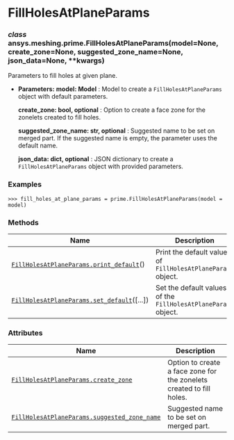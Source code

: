 # FillHolesAtPlaneParams



### *class* ansys.meshing.prime.FillHolesAtPlaneParams(model=None, create_zone=None, suggested_zone_name=None, json_data=None, \*\*kwargs)

Parameters to fill holes at given plane.

* **Parameters:**
  **model: Model**
  : Model to create a `FillHolesAtPlaneParams` object with default parameters.

  **create_zone: bool, optional**
  : Option to create a face zone for the zonelets created to fill holes.

  **suggested_zone_name: str, optional**
  : Suggested name to be set on merged part. If the suggested name is empty, the parameter uses the default name.

  **json_data: dict, optional**
  : JSON dictionary to create a `FillHolesAtPlaneParams` object with provided parameters.

### Examples

```pycon
>>> fill_holes_at_plane_params = prime.FillHolesAtPlaneParams(model = model)
```

<!-- !! processed by numpydoc !! -->

### Methods

| Name | Description |
|--------------------------------------------------------------------------------------------------------------------------------------------------------------------|----------------------------------------------------------------|
| [`FillHolesAtPlaneParams.print_default`](ansys.meshing.prime.FillHolesAtPlaneParams.print_default.md#ansys.meshing.prime.FillHolesAtPlaneParams.print_default)()   | Print the default values of `FillHolesAtPlaneParams` object.   |
| [`FillHolesAtPlaneParams.set_default`](ansys.meshing.prime.FillHolesAtPlaneParams.set_default.md#ansys.meshing.prime.FillHolesAtPlaneParams.set_default)([...])    | Set the default values of the `FillHolesAtPlaneParams` object. |

### Attributes

| Name | Description |
|----------------------------------------------------------------------------------------------------------------------------------------------------------------------------------|------------------------------------------------------------------------|
| [`FillHolesAtPlaneParams.create_zone`](ansys.meshing.prime.FillHolesAtPlaneParams.create_zone.md#ansys.meshing.prime.FillHolesAtPlaneParams.create_zone)                         | Option to create a face zone for the zonelets created to fill holes.   |
| [`FillHolesAtPlaneParams.suggested_zone_name`](ansys.meshing.prime.FillHolesAtPlaneParams.suggested_zone_name.md#ansys.meshing.prime.FillHolesAtPlaneParams.suggested_zone_name) | Suggested name to be set on merged part.                               |

